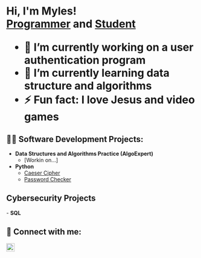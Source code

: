 <h1>Hi, I'm Myles! <br/><a href="https://github.com/mylesv3">Programmer</a> and <a href="https://www.linkedin.com/in/mylesvendryes/">Student</a>

- 🔭 I’m currently working on a user authentication program
- 🌱 I’m currently learning data structure and algorithms
- ⚡ Fun fact: I love Jesus and video games

<h2>👨‍💻 Software Development Projects:</h2>

- <b>Data Structures and Algorithms Practice (AlgoExpert)</b>
  - [Workin on...]
- <b>Python</b>
  - [Caeser Cipher](https://github.com/mylesv3/caeserCipher)
  - [Password Checker](https://github.com/mylesv3/passwordCheck)

<h2>Cybersecurity Projects</h2>
  - <b>SQL</b>
    


<h2> 🤳 Connect with me:</h2>

[<img align="left" alt="Myles Vendryes | LinkedIn" width="22px" src="https://cdn.jsdelivr.net/npm/simple-icons@v3/icons/linkedin.svg" />][linkedin]

[linkedin]: https://linkedin.com/in/mylesvendryes


